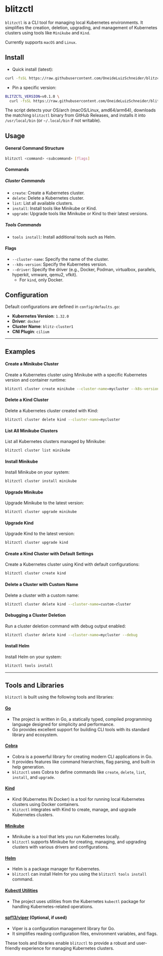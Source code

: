 # blitzctl

`blitzctl` is a CLI tool for managing local Kubernetes environments. It simplifies the creation, deletion, upgrading, and management of Kubernetes clusters using tools like `Minikube` and `Kind`.

Currently supports `macOS` and `Linux`.

## Install

- Quick install (latest):

```sh
curl -fsSL https://raw.githubusercontent.com/OneideLuizSchneider/blitzctl/main/scripts/blitzctl.sh | sh -
```

- Pin a specific version:

```sh
BLITZCTL_VERSION=v0.1.0 \
  curl -fsSL https://raw.githubusercontent.com/OneideLuizSchneider/blitzctl/main/scripts/blitzctl.sh | sh -
```

The script detects your OS/arch (macOS/Linux, amd64/arm64), downloads the matching `blitzctl` binary from GitHub Releases, and installs it into `/usr/local/bin` (or `~/.local/bin` if not writable).

## Usage

#### General Command Structure

```sh
blitzctl <command> <subcommand> [flags]
```

#### Commands

##### Cluster Commands

- `create`: Create a Kubernetes cluster.
- `delete`: Delete a Kubernetes cluster.
- `list`: List all available clusters.
- `install`: Install tools like Minikube or Kind.
- `upgrade`: Upgrade tools like Minikube or Kind to their latest versions.

##### Tools Commands

- `tools install`: Install additional tools such as Helm.

#### Flags

- `--cluster-name`: Specify the name of the cluster.
- `--k8s-version`: Specify the Kubernetes version.
- `--driver`: Specify the driver (e.g., Docker, Podman, virtualbox, parallels, hyperkit, vmware, qemu2, vfkit).
  - For `kind`, only Docker.

## Configuration

Default configurations are defined in `config/defaults.go`:

- **Kubernetes Version**: `1.32.0`
- **Driver**: `docker`
- **Cluster Name**: `blitz-cluster1`
- **CNI Plugin**: `cilium`

---

## Examples

#### Create a Minikube Cluster

Create a Kubernetes cluster using Minikube with a specific Kubernetes version and container runtime:

```sh
blitzctl cluster create minikube --cluster-name=mycluster --k8s-version=1.32.0 --driver=docker
```

#### Delete a Kind Cluster

Delete a Kubernetes cluster created with Kind:

```sh
blitzctl cluster delete kind --cluster-name=mycluster
```

#### List All Minikube Clusters

List all Kubernetes clusters managed by Minikube:

```sh
blitzctl cluster list minikube
```

#### Install Minikube

Install Minikube on your system:

```sh
blitzctl cluster install minikube
```

#### Upgrade Minikube

Upgrade Minikube to the latest version:

```sh
blitzctl cluster upgrade minikube
```

#### Upgrade Kind

Upgrade Kind to the latest version:

```sh
blitzctl cluster upgrade kind
```

#### Create a Kind Cluster with Default Settings

Create a Kubernetes cluster using Kind with default configurations:

```sh
blitzctl cluster create kind
```

#### Delete a Cluster with Custom Name

Delete a cluster with a custom name:

```sh
blitzctl cluster delete kind --cluster-name=custom-cluster
```

#### Debugging a Cluster Deletion

Run a cluster deletion command with debug output enabled:

```sh
blitzctl cluster delete kind --cluster-name=mycluster --debug
```

#### Install Helm

Install Helm on your system:

```sh
blitzctl tools install
```

---

## Tools and Libraries

`blitzctl` is built using the following tools and libraries:

#### [Go](https://golang.org/)
- The project is written in Go, a statically typed, compiled programming language designed for simplicity and performance.
- Go provides excellent support for building CLI tools with its standard library and ecosystem.

#### [Cobra](https://github.com/spf13/cobra)
- Cobra is a powerful library for creating modern CLI applications in Go.
- It provides features like command hierarchies, flag parsing, and built-in help generation.
- `blitzctl` uses Cobra to define commands like `create`, `delete`, `list`, `install`, and `upgrade`.

#### [Kind](https://kind.sigs.k8s.io/)
- Kind (Kubernetes IN Docker) is a tool for running local Kubernetes clusters using Docker containers.
- `blitzctl` integrates with Kind to create, manage, and upgrade Kubernetes clusters.

#### [Minikube](https://minikube.sigs.k8s.io/docs/)
- Minikube is a tool that lets you run Kubernetes locally.
- `blitzctl` supports Minikube for creating, managing, and upgrading clusters with various drivers and configurations.

#### [Helm](https://helm.sh/)
- Helm is a package manager for Kubernetes.
- `blitzctl` can install Helm for you using the `blitzctl tools install` command.

#### [Kubectl Utilities](https://kubernetes.io/docs/reference/kubectl/)
- The project uses utilities from the Kubernetes `kubectl` package for handling Kubernetes-related operations.

#### [spf13/viper](https://github.com/spf13/viper) (Optional, if used)
- Viper is a configuration management library for Go.
- It simplifies reading configuration files, environment variables, and flags.

These tools and libraries enable `blitzctl` to provide a robust and user-friendly experience for managing Kubernetes clusters.
